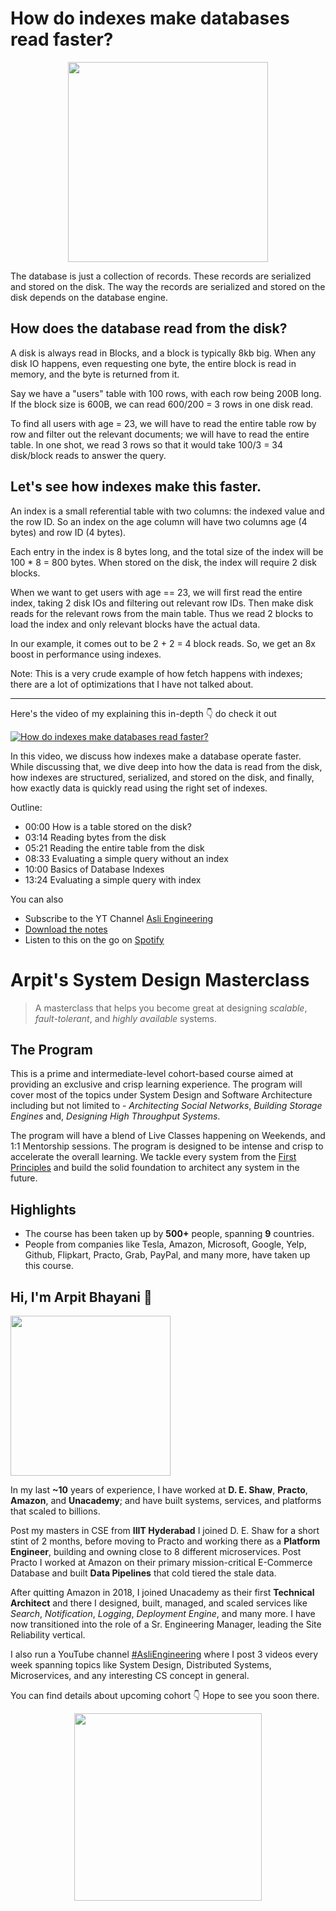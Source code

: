 How do indexes make databases read faster?
===

<p align="center">
    <img src="https://media.giphy.com/media/jBzO4OBN8oIms/giphy.gif" width="320px" />
</p>


<p>The database is just a collection of records. These records are serialized and stored on the disk. The way the records are serialized and stored on the disk depends on the database engine.  </p>
<h2>How does the database read from the disk?</h2>
<p>A disk is always read in Blocks, and a block is typically 8kb big. When any disk IO happens, even requesting one byte, the entire block is read in memory, and the byte is returned from it.  </p>
<p>Say we have a "users" table with 100 rows, with each row being 200B long. If the block size is 600B, we can read 600/200 = 3 rows in one disk read.  </p>
<p>To find all users with age = 23, we will have to read the entire table row by row and filter out the relevant documents; we will have to read the entire table. In one shot, we read 3 rows so that it would take 100/3 = 34 disk/block reads to answer the query.  </p>
<h2>Let's see how indexes make this faster.</h2>
<p>An index is a small referential table with two columns: the indexed value and the row ID. So an index on the age column will have two columns age (4 bytes) and row ID (4 bytes).  </p>
<p>Each entry in the index is 8 bytes long, and the total size of the index will be 100 * 8 = 800 bytes. When stored on the disk, the index will require 2 disk blocks.  </p>
<p>When we want to get users with age == 23, we will first read the entire index, taking 2 disk IOs and filtering out relevant row IDs. Then make disk reads for the relevant rows from the main table. Thus we read 2 blocks to load the index and only relevant blocks have the actual data.  </p>
<p>In our example, it comes out to be 2 + 2 = 4 block reads. So, we get an 8x boost in performance using indexes.  </p>
<p>Note: This is a very crude example of how fetch happens with indexes; there are a lot of optimizations that I have not talked about.  </p>
<hr />


<p>Here's the video of my explaining this in-depth 👇‍ do check it out</p>

[![How do indexes make databases read faster?](https://i.ytimg.com/vi/3G293is403I/mqdefault.jpg)](https://www.youtube.com/watch?v=3G293is403I)

<p>In this video, we discuss how indexes make a database operate faster. While discussing that, we dive deep into how the data is read from the disk, how indexes are structured, serialized, and stored on the disk, and finally, how exactly data is quickly read using the right set of indexes.</p>
<p>Outline:</p>
<ul>
<li>00:00 How is a table stored on the disk?</li>
<li>03:14 Reading bytes from the disk</li>
<li>05:21 Reading the entire table from the disk</li>
<li>08:33 Evaluating a simple query without an index</li>
<li>10:00 Basics of Database Indexes</li>
<li>13:24 Evaluating a simple query with index</li>
</ul>

You can also
 - Subscribe to the YT Channel [Asli Engineering](https://youtube.com/c/ArpitBhayani)
 - [Download the notes](https://drive.google.com/file/d/1wDDOc3rdsZIdZEEe50E_61wi-1iMHu2G/view?usp=sharing)
 - Listen to this on the go on [Spotify](https://open.spotify.com/show/7qMoamm2iZQrsPVm6IQLoD)

# Arpit's System Design Masterclass

> A masterclass that helps you become great at designing _scalable_, _fault-tolerant_, and _highly available_ systems.

## The Program

This is a prime and intermediate-level cohort-based course aimed at providing an exclusive and crisp learning experience. The program will cover most of the topics under System Design and Software Architecture including but not limited to - _Architecting Social Networks_, _Building Storage Engines_ and, _Designing High Throughput Systems_.

The program will have a blend of Live Classes happening on Weekends, and 1:1 Mentorship sessions. The program is designed to be intense and crisp to accelerate the overall learning. We tackle every system from the [First Principles](https://en.wikipedia.org/wiki/First_principle) and build the solid foundation to architect any system in the future.


## Highlights

 - The course has been taken up by __500+__ people, spanning __9__ countries.
 - People from companies like Tesla, Amazon, Microsoft, Google, Yelp, Github, Flipkart, Practo, Grab, PayPal, and many more, have taken up this course.


## Hi, I'm Arpit Bhayani 👋

<img width="256px" src="https://arpitbhayani.me/static/img/arpit.jpg" />

In my last **~10** years of experience, I have worked at **D. E. Shaw**, **Practo**, **Amazon**, and **Unacademy**; and have built systems, services, and platforms that scaled to billions.

Post my masters in CSE from **IIIT Hyderabad** I joined D. E. Shaw for a short stint of 2 months, before moving to Practo and working there as a **Platform Engineer**, building and owning close to 8 different microservices. Post Practo I worked at Amazon on their primary mission-critical E-Commerce Database and built **Data Pipelines** that cold tiered the stale data.

After quitting Amazon in 2018, I joined Unacademy as their first **Technical Architect** and there I designed, built, managed, and scaled services like _Search_, _Notification_, _Logging_, _Deployment Engine_, and many more. I have now transitioned into the role of a Sr. Engineering Manager, leading the Site Reliability vertical.

I also run a YouTube channel [#AsliEngineering](https://www.youtube.com/c/ArpitBhayani) where I post 3 videos every week spanning topics like System Design, Distributed Systems, Microservices, and any interesting CS concept in general.

You can find details about upcoming cohort 👇‍ Hope to see you soon there.

<center>
<a target="_blank" href="https://arpitbhayani.me/masterclass">
<img src="https://user-images.githubusercontent.com/4745789/137859181-d4499cf4-ce65-4466-8b88-a078ece0f081.PNG" width="300px" />
</a>
</center>
